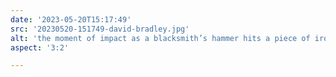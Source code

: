 ```yaml
---
date: '2023-05-20T15:17:49'
src: '20230520-151749-david-bradley.jpg'
alt: 'the moment of impact as a blacksmith’s hammer hits a piece of iron'
aspect: '3:2'

---
```

